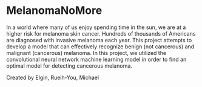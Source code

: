 # MelanomaNoMore

In a world where many of us enjoy spending time in the sun, we are at a higher risk for melanoma skin cancer. Hundreds of thousands of Americans are diagnosed with invasive melanoma each year. This project attempts to develop a model that can effectively recognize benign (not cancerous) and malignant (cancerous) melanoma. In this project, we utilized the convolutional neural network machine learning model in order to find an optimal model for detecting cancerous melanoma.

Created by Elgin, Rueih-You, Michael
